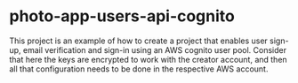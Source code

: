 # photo-app-users-api-cognito

This project is an example of how to create a project that enables user sign-up, email verification and sign-in using an AWS cognito user pool. Consider that here the keys are encrypted to work with the creator account, and then all that configuration needs to be done in the respective AWS account.
